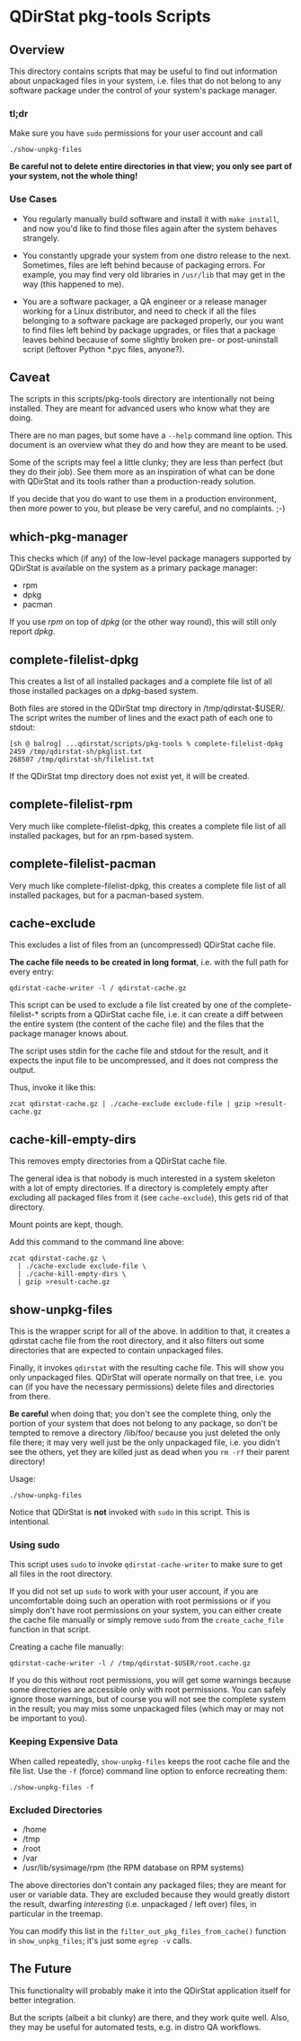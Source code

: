 # QDirStat pkg-tools Scripts

## Overview

This directory contains scripts that may be useful to find out information
about unpackaged files in your system, i.e. files that do not belong to any
software package under the control of your system's package manager.

### tl;dr

Make sure you have `sudo` permissions for your user account and call

```
./show-unpkg-files
```

**Be careful not to delete entire directories in that view; you only see part of
your system, not the whole thing!**


### Use Cases

- You regularly manually build software and install it with `make install`, and
  now you'd like to find those files again after the system behaves strangely.

- You constantly upgrade your system from one distro release to the
  next. Sometimes, files are left behind because of packaging errors. For
  example, you may find very old libraries in `/usr/lib` that may get in the
  way (this happened to me).

- You are a software packager, a QA engineer or a release manager working for a
  Linux distributor, and need to check if all the files belonging to a software
  package are packaged properly, our you want to find files left behind by
  package upgrades, or files that a package leaves behind because of some
  slightly broken pre- or post-uninstall script (leftover Python *.pyc files,
  anyone?).


## Caveat

The scripts in this scripts/pkg-tools directory are intentionally not being
installed. They are meant for advanced users who know what they are doing.

There are no man pages, but some have a `--help` command line option. This
document is an overview what they do and how they are meant to be used.

Some of the scripts may feel a little clunky; they are less than perfect (but
they do their job). See them more as an inspiration of what can be done with
QDirStat and its tools rather than a production-ready solution.

If you decide that you do want to use them in a production environment, then
more power to you, but please be very careful, and no complaints. ;-)



## which-pkg-manager

This checks which (if any) of the low-level package managers supported by
QDirStat is available on the system as a primary package manager:

- rpm
- dpkg
- pacman

If you use _rpm_ on top of _dpkg_ (or the other way round), this will still
only report _dpkg_.



## complete-filelist-dpkg

This creates a list of all installed packages and a complete file list of all
those installed packages on a dpkg-based system.

Both files are stored in the QDirStat tmp directory in /tmp/qdirstat-$USER/.
The script writes the number of lines and the exact path of each one to stdout:


```
[sh @ balrog] ...qdirstat/scripts/pkg-tools % complete-filelist-dpkg
2459 /tmp/qdirstat-sh/pkglist.txt
268507 /tmp/qdirstat-sh/filelist.txt
```

If the QDirStat tmp directory does not exist yet, it will be created.



## complete-filelist-rpm

Very much like complete-filelist-dpkg, this creates a complete file list of all
installed packages, but for an rpm-based system.



## complete-filelist-pacman

Very much like complete-filelist-dpkg, this creates a complete file list of all
installed packages, but for a pacman-based system.



## cache-exclude

This excludes a list of files from an (uncompressed) QDirStat cache file.

**The cache file needs to be created in long format**, i.e. with the full path
for every entry:

```
qdirstat-cache-writer -l / qdirstat-cache.gz
```

This script can be used to exclude a file list created by one of the
complete-filelist-* scripts from a QDirStat cache file, i.e. it can create a
diff between the entire system (the content of the cache file) and the files
that the package manager knows about.

The script uses stdin for the cache file and stdout for the result, and it
expects the input file to be uncompressed, and it does not compress the output.

Thus, invoke it like this:

```
zcat qdirstat-cache.gz | ./cache-exclude exclude-file | gzip >result-cache.gz
```



## cache-kill-empty-dirs

This removes empty directories from a QDirStat cache file.

The general idea is that nobody is much interested in a system skeleton with a
lot of empty directories. If a directory is completely empty after excluding
all packaged files from it (see `cache-exclude`), this gets rid of that
directory.

Mount points are kept, though.

Add this command to the command line above:

```
zcat qdirstat-cache.gz \
  | ./cache-exclude exclude-file \
  | ./cache-kill-empty-dirs \
  | gzip >result-cache.gz
```



## show-unpkg-files

This is the wrapper script for all of the above. In addition to that, it
creates a qdirstat cache file from the root directory, and it also filters out
some directories that are expected to contain unpackaged files.

Finally, it invokes `qdirstat` with the resulting cache file. This will show
you only unpackaged files. QDirStat will operate normally on that tree,
i.e. you can (if you have the necessary permissions) delete files and
directories from there.

**Be careful** when doing that; you don't see the complete thing, only the
portion of your system that does not belong to any package, so don't be tempted
to remove a directory /lib/foo/ because you just deleted the only file there;
it may very well just be the only unpackaged file, i.e. you didn't see the
others, yet they are killed just as dead when you `rm -rf` their parent
directory!

Usage:

```
./show-unpkg-files
```

Notice that QDirStat is **not** invoked with `sudo` in this script. This is
intentional.


### Using sudo

This script uses `sudo` to invoke `qdirstat-cache-writer` to make sure to get
all files in the root directory.

If you did not set up `sudo` to work with your user account, if you are
uncomfortable doing such an operation with root permissions or if you simply
don't have root permissions on your system, you can either create the cache
file manually or simply remove `sudo` from the `create_cache_file` function in
that script.

Creating a cache file manually:

```
qdirstat-cache-writer -l / /tmp/qdirstat-$USER/root.cache.gz
```

If you do this without root permissions, you will get some warnings because
some directories are accessible only with root permissions. You can safely
ignore those warnings, but of course you will not see the complete system in
the result; you may miss some unpackaged files (which may or may not be
important to you).


### Keeping Expensive Data

When called repeatedly, `show-unpkg-files` keeps the root cache file and the
file list. Use the `-f` (force) command line option to enforce recreating
them:

```
./show-unpkg-files -f
```


### Excluded Directories

- /home
- /tmp
- /root
- /var
- /usr/lib/sysimage/rpm   (the RPM database on RPM systems)

The above directories don't contain any packaged files; they are meant for user
or variable data. They are excluded because they would greatly distort the
result, dwarfing _interesting_ (i.e. unpackaged / left over) files, in
particular in the treemap.

You can modify this list in the `filter_out_pkg_files_from_cache()` function in
`show_unpkg_files`; it's just some `egrep -v` calls.


## The Future

This functionality will probably make it into the QDirStat application itself
for better integration.

But the scripts (albeit a bit clunky) are there, and they work quite
well. Also, they may be useful for automated tests, e.g. in distro QA
workflows.
